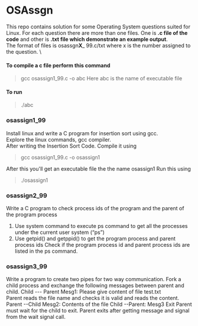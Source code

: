 # OSAssgn
This repo contains solution for some Operating System questions suited for Linux.
For each question there are more than one files. One is **.c file of the code** and other is **.txt file which demonstrate an example output**.\
The format of files is osassgn**X**_ 99.c/txt where x is the number assigned to the question. \

#### To compile a c file perform this command
> gcc osassign1_99.c -o abc
Here abc is the name of executable file
#### To run 
> ./abc

### osassign1_99
Install linux and write a C program for insertion sort using gcc.\
Explore the linux commands, gcc compiler.\
After writing the Insertion Sort Code. Compile it using 
> gcc osassign1_99.c -o osassign1

After this you'll get an executable file the the name osassign1
Run this using 
> ./osassign1 

### osassign2_99
Write a C program to check process ids of the program and the parent of  
the program process 
1. Use system command to execute ps command to get all the processes 
under the current user system (“ps”) 
2. Use getpid() and getppid() to get the program process and parent 
process ids 
Check if the program process id and parent process ids are listed in the 
ps command. 

### osassign3_99
Write a program to create two pipes for two way communication. Fork a child process and exchange the following messages between parent and child. 
Child --- Parent Mesg1: Please give content of file test.txt  
Parent reads the file name and checks it is valid and reads the content.
Parent --Child  Mesg2:  Contents of the file 
Child --Parent: Mesg3 Exit
Parent must wait for the child to exit.
Parent exits after getting message and signal from the wait signal call.
